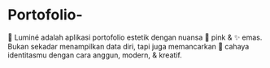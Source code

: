 # Portofolio-
🌸 Luminé adalah aplikasi portofolio estetik dengan nuansa 💖 pink &amp; ✨ emas. Bukan sekadar menampilkan data diri, tapi juga memancarkan 🌟 cahaya identitasmu dengan cara anggun, modern, &amp; kreatif.
